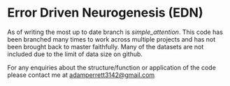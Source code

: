 # Error Driven Neurogenesis (EDN)

As of writing the most up to date branch is *simple_attention*. This code has been branched many times to work across multiple projects and has not been brought back to master faithfully. Many of the datasets are not included due to the limit of data size on github.

For any enquiries about the structure/function or application of the code please contact me at adamperrett3142@gmail.com 
